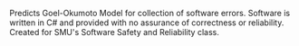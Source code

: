 Predicts Goel-Okumoto Model for collection of software errors.  Software is written in C# and provided with no assurance of correctness or reliability.  Created for SMU's Software Safety and Reliability class.